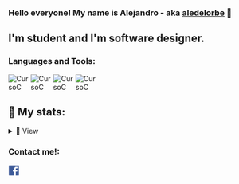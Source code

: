 ### Hello everyone! My name is Alejandro - aka [aledelorbe][Facebook] 👋

## I'm student and I'm software designer.

### Languages and Tools:
<img align="left" alt="CursoC" width="45px" src="https://raw.githubusercontent.com/jmnote/z-icons/master/svg/java.svg" />
<img align="left" alt="CursoC" width="45px" src="https://raw.githubusercontent.com/jmnote/z-icons/master/svg/python.svg" />
<img align="left" alt="CursoC" width="45px" src="https://raw.githubusercontent.com/jmnote/z-icons/master/svg/c.svg" />
<img align="left" alt="CursoC" width="45px" src="https://raw.githubusercontent.com/jmnote/z-icons/master/svg/cpp.svg" />
<br />
<br />

## 🔎 My stats:
<details>
    <summary>🔎 View </summary>
<br />

![GitHub stats](https://github-readme-stats.vercel.app/api?username=aledelorbe&show_icons=true&theme=tokyonight)

![Top Langs](https://github-readme-stats.vercel.app/api/top-langs/?username=aledelorbe&show_icons=true&theme=tokyonight)

</details>

### Contact me!:

[<img align="left" alt="Facebook" width="22px" src="https://raw.githubusercontent.com/devicons/devicon/2809b567852a4648062a2d3e7c1c531367458c0b/icons/facebook/facebook-original.svg" />][Facebook]




[Facebook]: https://www.facebook.com/martinalejandro.granadosbello